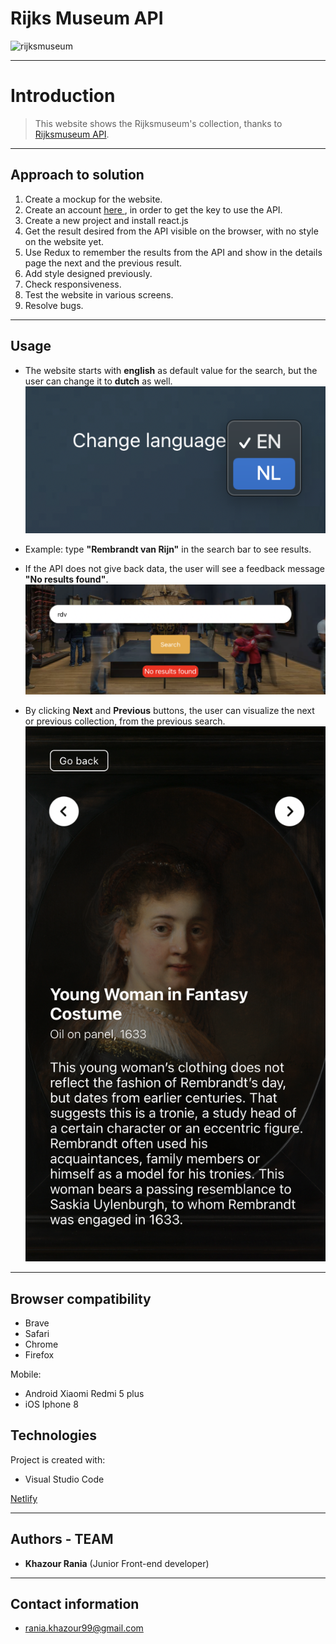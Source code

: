 # Rijks Museum API

![rijksmuseum](img/rijksmuseum.png)

---

# Introduction
> This website shows the Rijksmuseum's collection, thanks to [Rijksmuseum API](https://data.rijksmuseum.nl/object-metadata/api/).

---

## Approach to solution 

1) Create a mockup for the website.
2) Create an account [here ](https://www.rijksmuseum.nl/en/rijksstudio), in order to get the key to use the API.
4) Create a new project and install react.js
3) Get the result desired from the API visible on the browser, with no style on the website yet.
4) Use Redux to remember the results from the API and show in the details page the next and the previous result.
5) Add style designed previously.
6) Check responsiveness.
7) Test the website in various screens.
8) Resolve bugs.
---

## Usage 
 - The website starts with **english** as default value for the search, but the user can change it to **dutch** as well.
 ![language](img/language.png)
 
 - Example: type **"Rembrandt van Rijn"** in the search bar to see results.

 - If the API does not give back data, the user will see a feedback message **"No results found"**.
 ![message](img/message.png)

- By clicking **Next** and **Previous** buttons, the user can visualize the next or previous collection, from the previous search.
![buttons](img/buttons.png)

---
## Browser compatibility
 - Brave
 - Safari
 - Chrome
 - Firefox

  Mobile:
  - Android Xiaomi Redmi 5 plus
  - iOS Iphone 8

## Technologies
Project is created with:
+ Visual Studio Code

[Netlify](https://challenge-rijksmuseum.netlify.app/)

---
## Authors - TEAM
+ **Khazour Rania** (Junior Front-end developer)

---
## Contact information
- rania.khazour99@gmail.com
